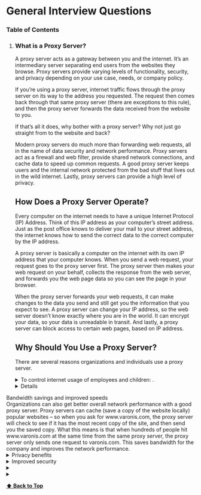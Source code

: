 
# General Interview Questions

### Table of Contents


1. ### What is a Proxy Server?

   A proxy server acts as a gateway between you and the internet. It’s an intermediary server separating end users from the websites they browse. Proxy servers provide varying levels of functionality, security, and privacy depending on your use case, needs, or company policy.

   If you’re using a proxy server, internet traffic flows through the proxy server on its way to the address you requested. The request then comes back through that same proxy server (there are exceptions to this rule), and then the proxy server forwards the data received from the website to you.

   If that’s all it does, why bother with a proxy server? Why not just go straight from to the website and back?

   Modern proxy servers do much more than forwarding web requests, all in the name of data security and network performance. Proxy servers act as a firewall and web filter, provide shared network connections, and cache data to speed up common requests. A good proxy server keeps users and the internal network protected from the bad stuff that lives out in the wild internet. Lastly, proxy servers can provide a high level of privacy.


   ## How Does a Proxy Server Operate?
      Every computer on the internet needs to have a unique Internet Protocol (IP) Address. Think of this IP address as your computer’s street address. Just as the post office knows to deliver your mail to your street address, the internet knows how to send the correct data to the correct computer by the IP address.

   A proxy server is basically a computer on the internet with its own IP address that your computer knows. When you send a web request, your request goes to the proxy server first. The proxy server then makes your web request on your behalf, collects the response from the web server, and forwards you the web page data so you can see the page in your browser.

   When the proxy server forwards your web requests, it can make changes to the data you send and still get you the information that you expect to see. A proxy server can change your IP address, so the web server doesn’t know exactly where you are in the world. It can encrypt your data, so your data is unreadable in transit. And lastly, a proxy server can block access to certain web pages, based on IP address.

   ## Why Should You Use a Proxy Server?
      There are several reasons organizations and individuals use a proxy server.
   <details>
   <summary>To control internet usage of employees and children: . </summary> 
    Organizations and parents set up proxy servers to control and monitor how their employees or kids use the internet. Most organizations don’t want you looking at specific websites on company time, and they can configure the proxy server to deny access to specific sites, instead of redirecting you with a nice note asking you to refrain from looking at said sites on the company network. They can also monitor and log all web requests, so even though they might not block the site, they know how much time you spend cyberloafing.
   </details>
   
   <details>
  <summary>Bandwidth savings and improved speeds </summary> 
    Organizations can also get better overall network performance with a good proxy server. Proxy servers can cache (save a copy of the website locally) popular websites – so when you ask for www.varonis.com, the proxy server will check to see if it has the most recent copy of the site, and then send you the saved copy. What this means is that when hundreds of people hit www.varonis.com at the same time from the same proxy server, the proxy server only sends one request to varonis.com. This saves bandwidth for the company and improves the network performance.
   </details>

   <details>
  <summary>Privacy benefits </summary> 
    Individuals and organizations alike use proxy servers to browse the internet more privately. Some proxy servers will change the IP address and other identifying information the web request contains. This means the destination server doesn’t know who actually made the original request, which helps keeps your personal information and browsing habits more private
   </details>
   <details>
  <summary>Improved security </summary> 
    Proxy servers provide security benefits on top of the privacy benefits. You can configure your proxy server to encrypt your web requests to keep prying eyes from reading your transactions. You can also prevent known malware sites from any access through the proxy server. Additionally, organizations can couple their proxy server with a Virtual Private Network (VPN), so remote users always access the internet through the company proxy. A VPN is a direct connection to the company network that companies provide to external or remote users. By using a VPN, the company can control and verify that their users have access to the resources (email, internal data) they need, while also providing a secure connection for the user to protect the company data.
   </details>
   <details>
  <summary> </summary> 
    
   </details>
   <details>
  <summary> </summary> 
    
   </details>

 **[⬆ Back to Top](#table-of-contents)**
